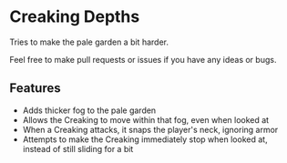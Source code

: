 # Creaking Depths

Tries to make the pale garden a bit harder.

Feel free to make pull requests or issues if you have any ideas or bugs.

## Features
- Adds thicker fog to the pale garden
- Allows the Creaking to move within that fog, even when looked at
- When a Creaking attacks, it snaps the player's neck, ignoring armor
- Attempts to make the Creaking immediately stop when looked at, instead of still sliding for a bit